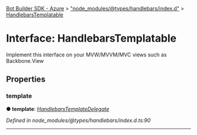 [Bot Builder SDK - Azure](../README.md) > ["node_modules/@types/handlebars/index.d"](../modules/_node_modules__types_handlebars_index_d_.md) > [HandlebarsTemplatable](../interfaces/_node_modules__types_handlebars_index_d_.handlebarstemplatable.md)



# Interface: HandlebarsTemplatable


Implement this interface on your MVW/MVVM/MVC views such as Backbone.View


## Properties
<a id="template"></a>

###  template

**●  template**:  *[HandlebarsTemplateDelegate](_node_modules__types_handlebars_index_d_.handlebarstemplatedelegate.md)* 

*Defined in node_modules/@types/handlebars/index.d.ts:90*





___



